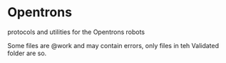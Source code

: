 # Opentrons
protocols and utilities for the Opentrons robots

Some files are @work and may contain errors, only files in teh Validated folder are so.
